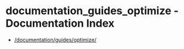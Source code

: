 # documentation_guides_optimize - Documentation Index

- [/documentation/guides/optimize/](./_documentation_guides_optimize_.md)
